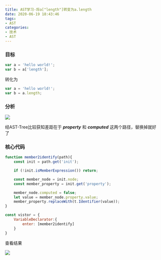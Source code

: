 ```yaml
---
title: AST学习-将a["length"]转变为a.length
date: 2020-06-19 18:43:46
tags:
- AST
categories:
- 技术
- AST
---
```


### 目标

```javascript
var a = 'hello world!';
var b = a['length'];
```

转化为

```javascript
var a = 'hello world!';
var b = a.length;
```

### 分析

![](WX20200619-184840.png)

经AST-Tree比较获知差距在于 ***property*** 和 ***computed*** 这两个路径，替换掉就好了

### 核心代码

```javascript
function member2identify(path){
    const init = path.get('init');

    if (!init.isMemberExpression()) return;

    const member_node = init.node;
    const member_property = init.get('property');

    member_node.computed = false;
    let value = member_node.property.value;
    member_property.replaceWith(t.Identifier(value));
}

const vistor = {
    VariableDeclarator:{
        enter: [member2identify]
    }
}
```

查看结果

![](WX20200619-185204.png)